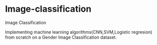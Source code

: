 # Image-classification
Image Classification 

Implementing machine learning algorithms(CNN,SVM,Logistic regresion) from scratch on a Gender Image Classification dataset.
